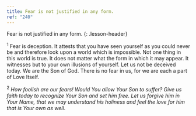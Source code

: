 ```yaml
---
title: Fear is not justified in any form.
ref: "240"
---
```


Fear is not justified in any form.
{: .lesson-header}

<sup>1</sup> Fear is deception. It attests that you have seen yourself
as you could never be and therefore look upon a world which is
impossible. Not one thing in this world is true. It does not matter what
the form in which it may appear. It witnesses but to your own illusions
of yourself. Let us not be deceived today. We are the Son of God. There
is no fear in us, for we are each a part of Love Itself.

<sup>2</sup> *How foolish are our fears! Would You allow Your Son to
suffer? Give us faith today to recognize Your Son and set him free. Let
us forgive him in Your Name, that we may understand his holiness and
feel the love for him that is Your own as well*.

